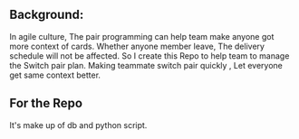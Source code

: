 ## Background:
In agile culture, The pair programming can help team make anyone got more context of cards.
Whether anyone member leave, The delivery schedule will not be affected.
So I create this Repo to help team to manage the Switch pair plan.
Making teammate switch pair quickly , Let everyone get same context better.

## For the Repo
  It's make up of db and python script.


